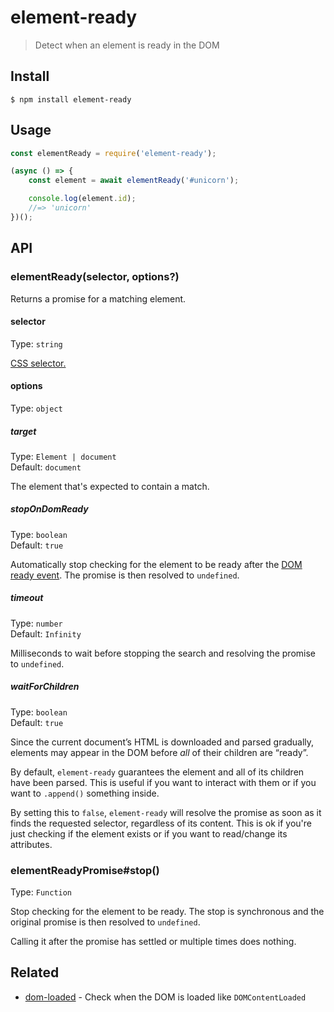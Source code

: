 # element-ready

> Detect when an element is ready in the DOM

## Install

```
$ npm install element-ready
```

## Usage

```js
const elementReady = require('element-ready');

(async () => {
	const element = await elementReady('#unicorn');

	console.log(element.id);
	//=> 'unicorn'
})();
```

## API

### elementReady(selector, options?)

Returns a promise for a matching element.

#### selector

Type: `string`

[CSS selector.](https://developer.mozilla.org/en-US/docs/Web/Guide/CSS/Getting_Started/Selectors)

#### options

Type: `object`

##### target

Type: `Element | document`\
Default: `document`

The element that's expected to contain a match.

##### stopOnDomReady

Type: `boolean`\
Default: `true`

Automatically stop checking for the element to be ready after the [DOM ready event](https://developer.mozilla.org/en-US/docs/Web/API/Window/DOMContentLoaded_event). The promise is then resolved to `undefined`.

##### timeout

Type: `number`\
Default: `Infinity`

Milliseconds to wait before stopping the search and resolving the promise to `undefined`.

##### waitForChildren

Type: `boolean`\
Default: `true`

Since the current document’s HTML is downloaded and parsed gradually, elements may appear in the DOM before _all_ of their children are “ready”.

By default, `element-ready` guarantees the element and all of its children have been parsed. This is useful if you want to interact with them or if you want to `.append()` something inside.

By setting this to `false`, `element-ready` will resolve the promise as soon as it finds the requested selector, regardless of its content. This is ok if you're just checking if the element exists or if you want to read/change its attributes.

### elementReadyPromise#stop()

Type: `Function`

Stop checking for the element to be ready. The stop is synchronous and the original promise is then resolved to `undefined`.

Calling it after the promise has settled or multiple times does nothing.

## Related

- [dom-loaded](https://github.com/sindresorhus/dom-loaded) - Check when the DOM is loaded like `DOMContentLoaded`
